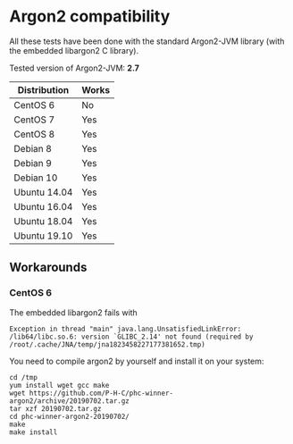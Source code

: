 # Argon2 compatibility

All these tests have been done with the standard Argon2-JVM library (with the embedded libargon2 C library).

Tested version of Argon2-JVM: **2.7**

| Distribution | Works |
|--------------|-------|
| CentOS 6     | No    |
| CentOS 7     | Yes   |
| CentOS 8     | Yes   |
| Debian 8     | Yes   |
| Debian 9     | Yes   |
| Debian 10    | Yes   |
| Ubuntu 14.04 | Yes   |
| Ubuntu 16.04 | Yes   |
| Ubuntu 18.04 | Yes   |
| Ubuntu 19.10 | Yes   |

## Workarounds

### CentOS 6

The embedded libargon2 fails with 

```
Exception in thread "main" java.lang.UnsatisfiedLinkError: /lib64/libc.so.6: version `GLIBC_2.14' not found (required by /root/.cache/JNA/temp/jna1823458227177381652.tmp)
```

You need to compile argon2 by yourself and install it on your system:

```
cd /tmp
yum install wget gcc make
wget https://github.com/P-H-C/phc-winner-argon2/archive/20190702.tar.gz
tar xzf 20190702.tar.gz
cd phc-winner-argon2-20190702/
make
make install
```
